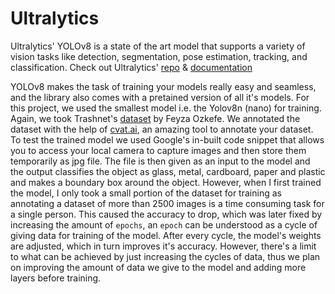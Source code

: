 # Ultralytics
Ultralytics' YOLOv8 is a state of the art model that supports a variety of vision tasks like detection, segmentation, pose estimation, tracking, and classification. Check out Ultralytics' [repo](https://github.com/ultralytics/ultralytics)  & [documentation](https://docs.ultralytics.com/)

YOLOv8 makes the task of training your models really easy and seamless, and the library also comes with a pretained version of all it's models. For this project, we used the smallest model i.e. the Yolov8n (nano) for training. Again, we took Trashnet's [dataset](https://www.kaggle.com/datasets/feyzazkefe/trashnet) by Feyza Ozkefe. We annotated the dataset with the help of [cvat.ai](https://www.cvat.ai/), an amazing tool to annotate your dataset. To test the trained model we used Google's in-built code snippet that allows you to access your local camera to capture images and then store them temporarily as jpg file. The file is then given as an input to the model and the output classifies the object as glass, metal, cardboard, paper and plastic and makes a boundary box around the object. However, when I first trained the model, I only took a small portion of the dataset for training as annotating a dataset of more than 2500 images is a time consuming task for a single person. This caused the accuracy to drop, which was later fixed by increasing the amount of `epochs`, an `epoch` can be understood as a cycle of giving data for training of the model. After every cycle, the model's weights are adjusted, which in turn improves it's accuracy. However, there's a limit to what can be achieved by just increasing the cycles of data, thus we plan on improving the amount of data we give to the model and adding more layers before training. 
